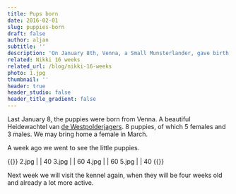 ```yaml
---
title: Pups born
date: 2016-02-01
slug: puppies-born
draft: false
author: aljan
subtitle: ''
description: 'On January 8th, Venna, a Small Munsterlander, gave birth to 8 puppies. We’re bringing a female home in March. Here’s a glimpse of the first photos!'
related: Nikki 16 weeks
related_url: /blog/nikki-16-weeks
photo: 1.jpg
thumbnail: ''
header: true
header_studio: false
header_title_gradient: false
---
```


Last January 8, the puppies were born from Venna. A beautiful Heidewachtel van [de Westpolderjagers](http://www.westpolderjagers.nl/site/hoofdindex.php?Sid=9&Gid=5). 8 puppies, of which 5 females and 3 males. We may bring home a female in March.

A week ago we went to see the little puppies.

<!-- Gallery -->
{{<photos footnote="">}}
2.jpg | | 40
3.jpg | | 60
4.jpg | | 60
5.jpg | | 40
{{</photos>}}

Next week we will visit the kennel again, when they will be four weeks old and already a lot more active.